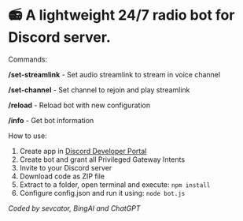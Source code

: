 # 📻 A lightweight 24/7 radio bot for Discord server.

Commands:

**/set-streamlink** - Set audio streamlink to stream in voice channel

**/set-channel** - Set channel to rejoin and play streamlink

**/reload** - Reload bot with new configuration

**/info** - Get bot information

How to use:
1. Create app in [Discord Developer Portal](https://discord.com/developers/applications)
2. Create bot and grant all Privileged Gateway Intents
3. Invite to your Discord server
4. Download code as ZIP file
5. Extract to a folder, open terminal and execute:
```npm install```
6. Configure config.json and run it using:
```node bot.js```

*Coded by sevcator, BingAI and ChatGPT*
